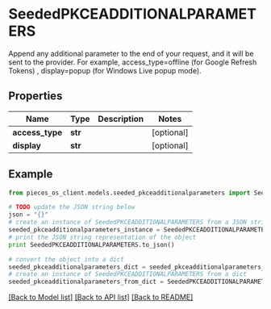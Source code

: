 # SeededPKCEADDITIONALPARAMETERS

Append any additional parameter to the end of your request, and it will be sent to the provider. For example, access_type=offline (for Google Refresh Tokens) , display=popup (for Windows Live popup mode).

## Properties
Name | Type | Description | Notes
------------ | ------------- | ------------- | -------------
**access_type** | **str** |  | [optional] 
**display** | **str** |  | [optional] 

## Example

```python
from pieces_os_client.models.seeded_pkceadditionalparameters import SeededPKCEADDITIONALPARAMETERS

# TODO update the JSON string below
json = "{}"
# create an instance of SeededPKCEADDITIONALPARAMETERS from a JSON string
seeded_pkceadditionalparameters_instance = SeededPKCEADDITIONALPARAMETERS.from_json(json)
# print the JSON string representation of the object
print SeededPKCEADDITIONALPARAMETERS.to_json()

# convert the object into a dict
seeded_pkceadditionalparameters_dict = seeded_pkceadditionalparameters_instance.to_dict()
# create an instance of SeededPKCEADDITIONALPARAMETERS from a dict
seeded_pkceadditionalparameters_from_dict = SeededPKCEADDITIONALPARAMETERS.from_dict(seeded_pkceadditionalparameters_dict)
```
[[Back to Model list]](../README.md#documentation-for-models) [[Back to API list]](../README.md#documentation-for-api-endpoints) [[Back to README]](../README.md)


